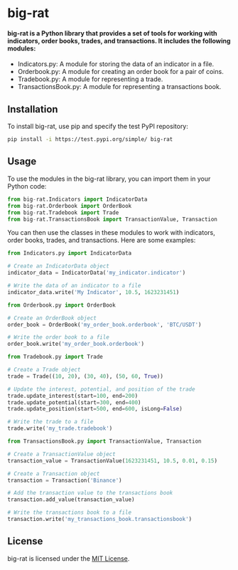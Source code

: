 # big-rat
#### big-rat is a Python library that provides a set of tools for working with indicators, order books, trades, and transactions. It includes the following modules:

* Indicators.py: A module for storing the data of an indicator in a file.
* Orderbook.py: A module for creating an order book for a pair of coins.
* Tradebook.py: A module for representing a trade.
* TransactionsBook.py: A module for representing a transactions book.

## Installation
To install big-rat, use pip and specify the test PyPI repository:

```bash
pip install -i https://test.pypi.org/simple/ big-rat
```

## Usage
To use the modules in the big-rat library, you can import them in your Python code:

```python
from big-rat.Indicators import IndicatorData
from big-rat.Orderbook import OrderBook
from big-rat.Tradebook import Trade
from big-rat.TransactionsBook import TransactionValue, Transaction
```

You can then use the classes in these modules to work with indicators, order books, trades, and transactions. Here are some examples:

```python
from Indicators.py import IndicatorData

# Create an IndicatorData object
indicator_data = IndicatorData('my_indicator.indicator')

# Write the data of an indicator to a file
indicator_data.write('My Indicator', 10.5, 1623231451)

```

```python
from Orderbook.py import OrderBook

# Create an OrderBook object
order_book = OrderBook('my_order_book.orderbook', 'BTC/USDT')

# Write the order book to a file
order_book.write('my_order_book.orderbook')
```

```python
from Tradebook.py import Trade

# Create a Trade object
trade = Trade((10, 20), (30, 40), (50, 60, True))

# Update the interest, potential, and position of the trade
trade.update_interest(start=100, end=200)
trade.update_potential(start=300, end=400)
trade.update_position(start=500, end=600, isLong=False)

# Write the trade to a file
trade.write('my_trade.tradebook')
```

```python
from TransactionsBook.py import TransactionValue, Transaction

# Create a TransactionValue object
transaction_value = TransactionValue(1623231451, 10.5, 0.01, 0.15)

# Create a Transaction object
transaction = Transaction('Binance')

# Add the transaction value to the transactions book
transaction.add_value(transaction_value)

# Write the transactions book to a file
transaction.write('my_transactions_book.transactionsbook')

```

## License
big-rat is licensed under the [MIT License](https://opensource.org/licenses/MIT).